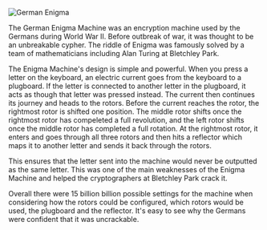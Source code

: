 ![German Enigma](https://www.dw.com/image/39650475_401.jpg)

The German Enigma Machine was an encryption machine used by the Germans during World War II. Before outbreak of war, it was thought to be an unbreakable cypher. The riddle of Enigma was famously solved by a team of mathematicians including Alan Turing at Bletchley Park. 

The Enigma Machine's design is simple and powerful. When you press a letter on the keyboard, an electric current goes from the keyboard to a plugboard. If the letter is connected to another letter in the plugboard, it acts as though that letter was pressed instead. The current then continues its journey and heads to the rotors. Before the current reaches the rotor, the rightmost rotor is shifted one position. The middle rotor shifts once the rightmost rotor has compeleted a full revolution, and the left rotor shifts once the middle rotor has completed a full rotation. At the rightmost rotor, it enters and goes through all three rotors and then hits a reflector which maps it to another letter and sends it back through the rotors.

This ensures that the letter sent into the machine would never be outputted as the same letter. This was one of the main weaknesses of the Enigma Machine and helped the cryptographers at Bletchley Park crack it.

Overall there were 15 billion billion possible settings for the machine when considering how the rotors could be configured, which rotors would be used, the plugboard and the reflector. It's easy to see why the Germans were confident that it was uncrackable. 
